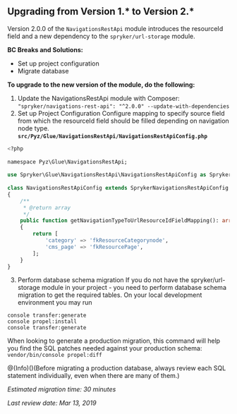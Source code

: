 ## Upgrading from Version 1.* to Version 2.*

Version 2.0.0 of the `NavigationsRestApi` module introduces the resourceId field and a new dependency to the `spryker/url-storage` module.

**BC Breaks and Solutions:**

* Set up project configuration
* Migrate database

**To upgrade to the new version of the module, do the following:**
1. Update the NavigationsRestApi module with Composer:
`"spryker/navigations-rest-api": "^2.0.0" --update-with-dependencies`
2. Set up Project Configuration
Configure mapping to specify source field from which the resourceId field should be filled depending on navigation node type.
**`src/Pyz/Glue/NavigationsRestApi/NavigationsRestApiConfig.php`**
```sql
<?php
 
namespace Pyz\Glue\NavigationsRestApi;
 
use Spryker\Glue\NavigationsRestApi\NavigationsRestApiConfig as SprykerNavigationsRestApiConfigi;
 
class NavigationsRestApiConfig extends SprykerNavigationsRestApiConfig
{
    /**
     * @return array
     */
    public function getNavigationTypeToUrlResourceIdFieldMapping(): array
    {
        return [
            'category' => 'fkResourceCategorynode',
            'cms_page' => 'fkResourcePage',
        ];
    }
}
```
3.  Perform database schema migration
If you do not have the spryker/url-storage module in your project - you need to perform database schema migration to get the required tables.
On your local development environment you may run
```
console transfer:generate
console propel:install
console transfer:generate
```

When looking to generate a production migration, this command will help you find the SQL patches needed against your production schema:
`vendor/bin/console propel:diff`

@(Info)()(Before migrating a production database, always review each SQL statement individually, even when there are many of them.)

_Estimated migration time: 30 minutes_

_Last review date: Mar 13, 2019_ <!-- by Oleh Hladchenko, Helen Kravchenko and Dmitry Beirak -->